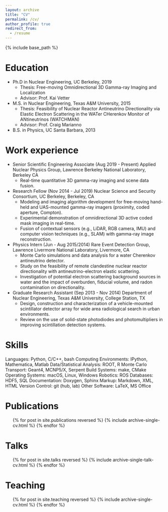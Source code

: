 ```yaml
---
layout: archive
title: "CV"
permalink: /cv/
author_profile: true
redirect_from:
  - /resume
---
```


{% include base_path %}

Education
======
* Ph.D in Nuclear Engineering, UC Berkeley, 2019
    * Thesis: Free-moving Omnidirectional 3D Gamma-ray Imaging and Localization
    * Advisor: Prof. Kai Vetter
* M.S. in Nuclear Engineering, Texas A&M University, 2015
    * Thesis: Feasibility of Nuclear Reactor Antineutrino Directionality via Elastic Electron Scattering in the WATer CHerenkov Monitor of ANtineutrinos (WATCHMAN)
    * Advisor: Prof. Craig Marianno
* B.S. in Physics, UC Santa Barbara, 2013


Work experience
======
* Senior Scientific Engineering Associate (Aug 2019 - Present)
Applied Nuclear Physics Group, Lawrence Berkeley National Laboratory, Berkeley CA
    * Real-time quantitative 3D gamma-ray imaging and scene data fusion.
* Research Fellow (Nov 2014 - Jul 2019)
Nuclear Science and Security Consortium, UC Berkeley, Berkeley, CA
    * Modeling and imaging algorithm development for free-moving hand-held and UAS-mounted gamma-ray imagers (proximity, coded aperture, Compton).
    * Experimental demonstration of omnidirectional 3D active coded mask imaging in real-time.
    * Fusion of contextual sensors (e.g., LiDAR, RGB camera, IMU) and computer vision techniques (e.g., SLAM) with gamma-ray image reconstruction.
* Physics Intern (Jun - Aug 2015/2014)
Rare Event Detection Group, Lawrence Livermore National Laboratory, Livermore, CA
    * Monte Carlo simulations and data analysis for a water Cherenkov antineutrino detector.
    * Study on the feasibility of remote clandestine nuclear reactor directionality with antineutrino-electron elastic scattering.
    * Investigation of potential electron scattering background sources in water and the impact of overburden, fiducial volume, and radon contamination on directionality.
* Graduate Research Assistant (Sep 2013 - Nov 2014)
Department of Nuclear Engineering, Texas A&M University, College Station, TX
    * Design, construction and characterization of a vehicle-mounted scintillator detector array for wide area radiological search in urban environments.
    * Review on the use of solid-state photodiodes and photomultipliers in improving scintillation detection systems.


Skills
======
Languages: Python, C/C++, bash
Computing Environments: IPython, Mathematica, Matlab
Data/Statistical Analysis: ROOT, R
Monte Carlo Transport: Geant4, MCNP5/X, Serpent
Build Systems: make, CMake
Operating Systems: macOS, Linux, Windows
Robotics: ROS
Databases: HDF5, SQL
Documentation: Doxygen, Sphinx
Markup: Markdown, XML, HTML
Version Control: git (hub, lab)
Other Software: LaTeX, MS Office


Publications
======
  <ul>{% for post in site.publications reversed %}
    {% include archive-single-cv.html %}
  {% endfor %}</ul>

Talks
======
  <ul>{% for post in site.talks reversed %}
    {% include archive-single-talk-cv.html %}
  {% endfor %}</ul>

Teaching
======
  <ul>{% for post in site.teaching reversed %}
    {% include archive-single-cv.html %}
  {% endfor %}</ul>
